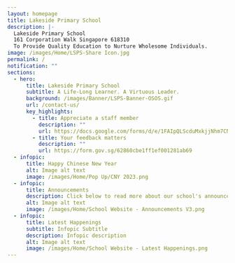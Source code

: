 ```yaml
---
layout: homepage
title: Lakeside Primary School
description: |-
  Lakeside Primary School
  161 Corporation Walk Singapore 618310
  To Provide Quality Education to Nurture Wholesome Individuals.
image: /images/Home/LSPS-Share Icon.jpg
permalink: /
notification: ""
sections:
  - hero:
      title: Lakeside Primary School
      subtitle: A Life-Long Learner. A Virtuous Leader.
      background: /images/Banner/LSPS-Banner-OSOS.gif
      url: /contact-us/
      key_highlights:
        - title: Appreciate a staff member
          description: ""
          url: https://docs.google.com/forms/d/e/1FAIpQLScduMxkjjNhm7CNWqHyKdTfFis0E7BoILxPVI4V3qnj01pgKg/viewform
        - title: Your feedback matters
          description: ""
          url: https://form.gov.sg/62860cbe1ff1ef001281ab69
  - infopic:
      title: Happy Chinese New Year
      alt: Image alt text
      image: /images/Home/Pop Up/CNY 2023.png
  - infopic:
      title: Announcements
      description: Click below to read more about our school's announcements
      alt: Image alt text
      image: /images/Home/School Website - Announcements V3.png
  - infopic:
      title: Latest Happenings
      subtitle: Infopic Subtitle
      description: Infopic description
      alt: Image alt text
      image: /images/Home/School Website - Latest Happenings.png
---
```


